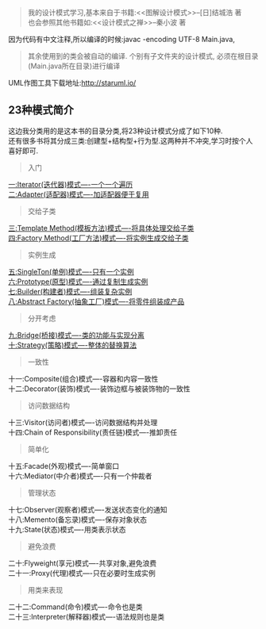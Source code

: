 >我的设计模式学习,基本来自于书籍:<<图解设计模式>>–[日]结城浩 著  
也会参照其他书籍如:<<设计模式之禅>>–秦小波 著  

因为代码有中文注释,所以编译的时候:javac -encoding UTF-8 Main.java​,

> 其余使用到的类会被自动的编译.  个别有子文件夹的设计模式, 必须在根目录(Main.java所在目录)进行编译

UML作图工具下载地址:http://staruml.io/  

## 23种模式简介
这边我分类用的是这本书的目录分类,将23种设计模式分成了如下10种.  
还有很多书将其分成三类:创建型+结构型+行为型.这两种并不冲突,学习时按个人喜好即可.

>入门  

[一:Iterator(迭代器)模式—-一个一个遍历](https://huija.github.io/2017/10/06/iterator-design-pattern/)  
[二:Adapter(适配器)模式—-加适配器便于复用](https://huija.github.io/2017/11/11/adapter-design-pattern/)
>交给子类  

[三:Template Method(模板方法)模式—-将具体处理交给子类](https://huija.github.io/2017/11/10/template-method-design-pattern/)   
[四:Factory Method(工厂方法)模式—-将实例生成交给子类](https://huija.github.io/2017/10/17/factory-design-pattern/)
>实例生成

[五:SingleTon(单例)模式—-只有一个实例](https://huija.github.io/2017/11/12/singleton-design-pattern/)  
[六:Prototype(原型)模式—-通过复制生成实例](https://huija.github.io/2018/12/20/prototype-design-pattern/)  
[七:Builder(构建者)模式—-组装复杂实例](https://huija.github.io/2019/01/08/builder-design-pattern/)  
[八:Abstract Factory(抽象工厂)模式—-将零件组装成产品](https://huija.github.io/2019/02/23/abfactory-design-pattern/)

>分开考虑

[九:Bridge(桥接)模式—-类的功能与实现分离](https://huija.github.io/2019/02/24/bridge-design-pattern/)  
[十:Strategy(策略)模式—-整体的替换算法](https://huija.github.io/2019/03/23/strategy-design-pattern/)

>一致性

十一:Composite(组合)模式—-容器和内容一致性  
十二:Decorator(装饰)模式—-装饰边框与被装饰物的一致性
>访问数据结构

十三:Visitor(访问者)模式—-访问数据结构并处理  
十四:Chain of Responsibility(责任链)模式—-推卸责任
>简单化

十五:Facade(外观)模式—-简单窗口  
十六:Mediator(中介者)模式—-只有一个仲裁者
>管理状态

十七:Observer(观察者)模式—-发送状态变化的通知  
十八:Memento(备忘录)模式—-保存对象状态  
十九:State(状态)模式—-用类表示状态
>避免浪费

二十:Flyweight(享元)模式—-共享对象,避免浪费  
二十一:Proxy(代理)模式—-只在必要时生成实例
>用类来表现

二十二:Command(命令)模式—-命令也是类  
二十三:Interpreter(解释器)模式—-语法规则也是类